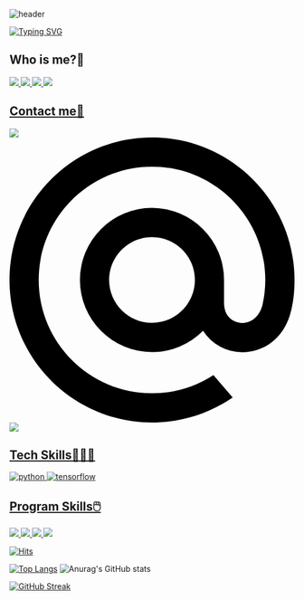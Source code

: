 ![header](https://capsule-render.vercel.app/api?type=waving&color=0A66C2&height=100&section=header&text=capsule%20render&fontSize=0)

[![Typing SVG](https://readme-typing-svg.demolab.com?font=Fira+Code&weight=500&size=30&pause=1000&random=false&width=435&lines=Hi%F0%9F%A4%9A+I'm+hyerim%E2%9C%A8)](https://git.io/typing-svg)

## Who is me?🥰 </br>
<a href="https://www.linkedin.com/in/hanhyerim/"><img src="https://img.shields.io/badge/Linkedin-0A66C2?style=flat&logo=Linkedin&logoColor=white"/>
<a href="https://github.com/hyeeee14"><img src="https://img.shields.io/badge/GitHub-181717?style=flat&logo=GitHub&logoColor=white"/>
<a href="https://scholar.google.com/citations?user=XyPpek4AAAAJ&hl=ko"><img src="https://img.shields.io/badge/Google Scholar-4285F4?style=flat&logo=Google Scholar&logoColor=white"/>
<a href="https://www.instagram.com/tteokhyerim"><img src="https://img.shields.io/badge/Instagram-E4405F?style=flat&logo=Instagram&logoColor=white"/>

## Contact me🤳 </br>
<a href="https://hai.seoultech.ac.kr/index.do"><img src="https://img.shields.io/badge/website-000000?style=flat&logo=About.me&logoColor=white"/></a>
<a href="matilto:hanhyerim@seoultech.ac.kr"><svg role="img" viewBox="0 0 24 24" xmlns="http://www.w3.org/2000/svg"><title>Mail.Ru</title><path d="M15.61 12c0 1.99-1.62 3.61-3.61 3.61-1.99 0-3.61-1.62-3.61-3.61 0-1.99 1.62-3.61 3.61-3.61 1.99 0 3.61 1.62 3.61 3.61M12 0C5.383 0 0 5.383 0 12s5.383 12 12 12c2.424 0 4.761-.722 6.76-2.087l.034-.024-1.617-1.879-.027.017A9.494 9.494 0 0 1 12 21.54c-5.26 0-9.54-4.28-9.54-9.54 0-5.26 4.28-9.54 9.54-9.54 5.26 0 9.54 4.28 9.54 9.54a9.63 9.63 0 0 1-.225 2.05c-.301 1.239-1.169 1.618-1.82 1.568-.654-.053-1.42-.52-1.426-1.661V12A6.076 6.076 0 0 0 12 5.93 6.076 6.076 0 0 0 5.93 12 6.076 6.076 0 0 0 12 18.07a6.02 6.02 0 0 0 4.3-1.792 3.9 3.9 0 0 0 3.32 1.805c.874 0 1.74-.292 2.437-.821.719-.547 1.256-1.336 1.553-2.285.047-.154.135-.504.135-.507l.002-.013c.175-.76.253-1.52.253-2.457 0-6.617-5.383-12-12-12"/></svg><img src="https://img.shields.io/badge/Mail-005FF9?style=flat&logo=Mail&logoColor=white"/>

## Tech Skills👩🏻‍💻 </br>
![python](https://img.shields.io/badge/Python-3776AB?style=flat&logo=python&logoColor=white)
![tensorflow](https://img.shields.io/badge/TensorFlow-FF6F00?style=flat&logo=tensorflow&logoColor=white)

## Program Skills🖱️</br>
<img src="https://img.shields.io/badge/Adobe InDesign-FF3366?style=flat&logo=Adobe InDesign&logoColor=white"/> <img src="https://img.shields.io/badge/Adobe Photoshop-31A8FF?style=flat-square&logo=Adobe Photoshop&logoColor=white"/> <img src="https://img.shields.io/badge/Git-F05032?style=flat&logo=git&logoColor=white"/> <img src="https://img.shields.io/badge/Google Colab-F9AB00?style=flat&logo=Google Colab&logoColor=white"/>



[![Hits](https://hits.seeyoufarm.com/api/count/incr/badge.svg?url=https%3A%2F%2Fgithub.com%2Fhyeeee14&count_bg=%233D99C8&title_bg=%23555555&icon=retroarch.svg&icon_color=%23E7E7E7&title=hits&edge_flat=false)](https://hits.seeyoufarm.com)



[![Top Langs](https://github-readme-stats.vercel.app/api/top-langs/?username=hyeeee14)](https://github.com/anuraghazra/github-readme-stats)
![Anurag's GitHub stats](https://github-readme-stats.vercel.app/api?username=hyeeee14&hide=contribs,prs&show_icons=true&theme=graywhite)


[![GitHub Streak](https://streak-stats.demolab.com?user=hyeeee14&theme=transparent)](https://git.io/streak-stats)





<!--
<img src="https://img.shields.io/badge/Python-3776AB?style=flat-square&logo=Python&logoColor=white"/>

**hyeeee14/hyeeee14** is a ✨ _special_ ✨ repository because its `README.md` (this file) appears on your GitHub profile.

Here are some ideas to get you started:

- 🔭 I’m currently working on ...
- 🌱 I’m currently learning ...
- 👯 I’m looking to collaborate on ...
- 🤔 I’m looking for help with ...
- 💬 Ask me about ...
- 📫 How to reach me: ...
- 😄 Pronouns: ...
- ⚡ Fun fact: ...
-->
